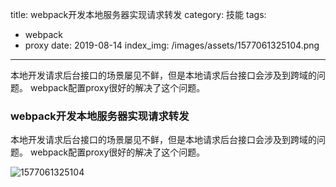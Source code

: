 title: webpack开发本地服务器实现请求转发
category: 技能
tags: 
  - webpack
  - proxy
date: 2019-08-14
index_img: /images/assets/1577061325104.png

---

本地开发请求后台接口的场景屡见不鲜，但是本地请求后台接口会涉及到跨域的问题。
webpack配置proxy很好的解决了这个问题。

<!--more-->

### webpack开发本地服务器实现请求转发

本地开发请求后台接口的场景屡见不鲜，但是本地请求后台接口会涉及到跨域的问题。
webpack配置proxy很好的解决了这个问题。

![1577061325104](/images/assets/1577061325104.png)

